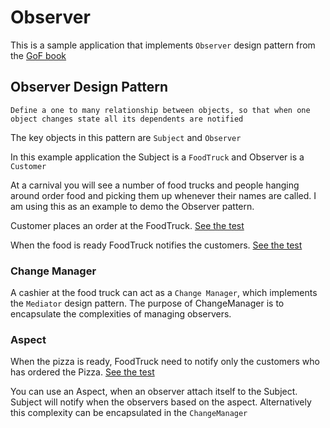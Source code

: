 # Observer

This is a sample application that implements `Observer` design pattern from the [GoF book](https://www.amazon.com/gp/product/0201633612/ref=as_li_tl)

## Observer Design Pattern

```Define a one to many relationship between objects, so that when one object changes state all its dependents are notified```

The key objects in this pattern are `Subject` and `Observer`

In this example application the Subject is a `FoodTruck` and Observer is a `Customer`

At a carnival you will see a number of food trucks and people hanging around order food and picking them up whenever their names are called.
I am using this as an example to demo the Observer pattern.

Customer places an order at the FoodTruck. [See the test](../master/src/test/java/com/arunapi/observer/FoodTruckTest.java)

When the food is ready FoodTruck notifies the customers. [See the test](../master/src/test/java/com/arunapi/observer/FoodTruckTest.java)

### Change Manager

A cashier at the food truck can act as a `Change Manager`, which implements the `Mediator` design pattern.
The purpose of ChangeManager is to encapsulate the complexities of managing observers.


### Aspect

When the pizza is ready, FoodTruck need to notify only the customers who has ordered the Pizza. [See the test](../master/src/test/java/com/arunapi/observer/FoodTruckTest.java)

You can use an Aspect, when an observer attach itself to the Subject.
Subject will notify when the observers based on the aspect.
Alternatively this complexity can be encapsulated in the `ChangeManager`
